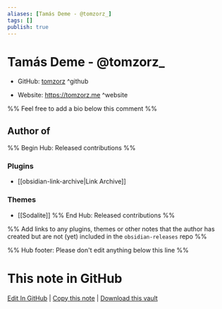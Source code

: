 ```yaml
---
aliases: [Tamás Deme - @tomzorz_]
tags: []
publish: true
---
```


# Tamás Deme - @tomzorz\_

- GitHub: [tomzorz](https://github.com/tomzorz/) ^github
<!-- - Discord: `@` ^discord-->
- Website: <https://tomzorz.me> ^website
<!-- - [[Publish sites|Publish site]]: <https://> ^publish-->

%% Feel free to add a bio below this comment %%

## Author of

%% Begin Hub: Released contributions %%

### Plugins

- [[obsidian-link-archive|Link Archive]]

### Themes

- [[Sodalite]]
  %% End Hub: Released contributions %%

%% Add links to any plugins, themes or other notes that the author has created but are not (yet) included in the `obsidian-releases` repo %%

<!--
### Unlisted plugins
-->

<!--
### Others
-->

<!--
## Sponsor this author
-->

<!-- - [[GitHub sponsors]]: [Sponsor @tomzorz on GitHub Sponsors](https://github.com/sponsors/tomzorz) ^github-sponsor-->
<!-- - [[Buy me a coffee]]: <https://> ^buy-me-a-coffee-->
<!-- - [[PayPal]]: <https://> ^paypal-->
<!-- - [[Patreon]]: <https://> ^patreon-->

<!--
## Follow this author
-->

<!-- - [[YouTube Channels|On YouTube]]: <https://> ^youtube-->
<!-- - Twitter: <https://> ^twitter-->
<!-- - ... -->

%% Hub footer: Please don't edit anything below this line %%

# This note in GitHub

<span class="git-footer">[Edit In GitHub](https://github.dev/obsidian-community/obsidian-hub/blob/main/01%20-%20Community/People/tomzorz.md "git-hub-edit-note") | [Copy this note](https://raw.githubusercontent.com/obsidian-community/obsidian-hub/main/01%20-%20Community/People/tomzorz.md "git-hub-copy-note") | [Download this vault](https://github.com/obsidian-community/obsidian-hub/archive/refs/heads/main.zip "git-hub-download-vault") </span>
